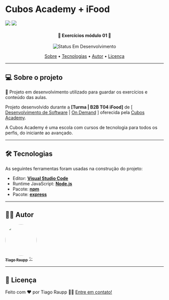 # Cubos Academy + iFood

![](https://i.imgur.com/xG74tOh.png)
![](https://camo.githubusercontent.com/9024d29d7212d5e020ecea830c7b9cf5ba9a47cb2f3dfc771c399233a536d1e9/68747470733a2f2f6c6f676f706e672e636f6d2e62722f6c6f676f732f69666f6f642d34332e737667)

<h4 align="center"> 
	🚧 Exercícios módulo 01 🚧
</h4>

<p align="center">
	<img alt="Status Em Desenvolvimento" src="https://img.shields.io/badge/STATUS-EM%20DESENVOLVIMENTO-green">
</p>

<p align="center">
 <a href="#-sobre-o-projeto">Sobre</a> •
 <a href="#-tecnologias">Tecnologias</a> • 
 <a href="#-autor">Autor</a> • 
 <a href="#user-content--licença">Licença</a>
</p>

---

## 💻 Sobre o projeto

📄 Projeto em desenvolvimento utilizado para guardar os exercícios e conteúdo das aulas.

Projeto desenvolvido durante a **[Turma | B2B T04 iFood]** de [ [Desenvolvimento de Software](https://cubos.academy/cursos/desenvolvimento-de-software-v2) | [On Demand](https://cubos.academy/cubosondemand) ] oferecida pela [Cubos Academy](https://cubos.academy/).

A Cubos Academy é uma escola com cursos de tecnologia para todos os perfis, do iniciante ao avançado.

---

## 🛠 Tecnologias

As seguintes ferramentas foram usadas na construção do projeto:

-   Editor: **[Visual Studio Code](https://code.visualstudio.com/)**
-   Runtime JavaScript: **[Node.js](https://nodejs.org/pt-br)**
-   Pacote: **[npm](https://www.npmjs.com)**
-   Pacote: **[express](https://github.com/expressjs/express)**

---

## 🧙‍♂️ Autor

<a href="https://www.github.com/tiraupp">
 <img src="https://media.licdn.com/dms/image/D4D03AQE_6WyjMLlhUg/profile-displayphoto-shrink_800_800/0/1689184256141?e=1695254400&v=beta&t=e_yLmHXHnXtxgJEHGQK-6gDaYbgmvRhQEmtptWCYuOo" width="100px;" style="border-radius: 50px;" alt=""/>
 <br />
 <sub><b>Tiago Raupp</b></sub></a> <a href="https://www.github.com/tiraupp" title="Cubos Academy">✨</a>
 <br />

---

## 📝 Licença

<!-- Este projeto esta sobe a licença [MIT](./LICENSE). -->

Feito com ❤️ por Tiago Raupp 👋🏽 [Entre em contato!](https://www.linkedin.com/in/tiago-raupp/)

